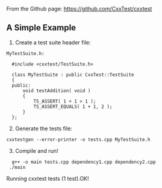 From the Github page: https://github.com/CxxTest/cxxtest

A Simple Example
----------------

1. Create a test suite header file:

```
MyTestSuite.h:

  #include <cxxtest/TestSuite.h>

  class MyTestSuite : public CxxTest::TestSuite
  {
  public:
      void testAddition( void )
      {
          TS_ASSERT( 1 + 1 > 1 );
          TS_ASSERT_EQUALS( 1 + 1, 2 );
      }
  };
```

2. Generate the tests file:

 ``` cxxtestgen --error-printer -o tests.cpp MyTestSuite.h ```

3. Compile and run!

  ```
    g++ -o main tests.cpp dependency1.cpp dependency2.cpp
   ./main
  ```

  Running cxxtest tests (1 test).OK!
